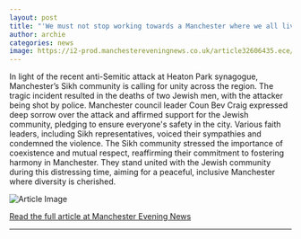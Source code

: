 ```yaml
---
layout: post
title: "'We must not stop working towards a Manchester where we all live in safety and harmony'"
author: archie
categories: news
image: https://i2-prod.manchestereveningnews.co.uk/article32606435.ece/ALTERNATES/s1200/0_JRP_MEN_011025_police_013JPG.jpg
---
```

In light of the recent anti-Semitic attack at Heaton Park synagogue, Manchester’s Sikh community is calling for unity across the region. The tragic incident resulted in the deaths of two Jewish men, with the attacker being shot by police. Manchester council leader Coun Bev Craig expressed deep sorrow over the attack and affirmed support for the Jewish community, pledging to ensure everyone's safety in the city. Various faith leaders, including Sikh representatives, voiced their sympathies and condemned the violence. The Sikh community stressed the importance of coexistence and mutual respect, reaffirming their commitment to fostering harmony in Manchester. They stand united with the Jewish community during this distressing time, aiming for a peaceful, inclusive Manchester where diversity is cherished.

![Article Image](https://i2-prod.manchestereveningnews.co.uk/article32606435.ece/ALTERNATES/s1200/0_JRP_MEN_011025_police_013JPG.jpg)

[Read the full article at Manchester Evening News](https://www.manchestereveningnews.co.uk/news/greater-manchester-news/we-must-not-stop-working-32606353)

---
